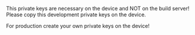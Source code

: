 This private keys are necessary on the device and NOT on the build server!
Please copy this development private keys on the device.

For production create your own private keys on the device!
